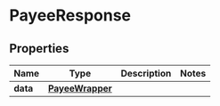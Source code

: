 
# PayeeResponse

## Properties
Name | Type | Description | Notes
------------ | ------------- | ------------- | -------------
**data** | [**PayeeWrapper**](PayeeWrapper.md) |  | 



